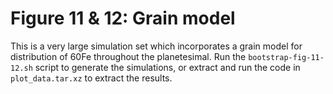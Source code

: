 # Figure 11 & 12: Grain model
This is a very large simulation set which incorporates a grain model for distribution of 60Fe throughout the planetesimal.
Run the `bootstrap-fig-11-12.sh` script to generate the simulations, or extract and run the code in `plot_data.tar.xz` to extract the results.